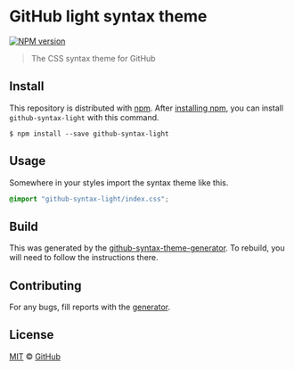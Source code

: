 # GitHub light syntax theme

[![NPM version](http://img.shields.io/npm/v/github-syntax-light.svg)](https://www.npmjs.org/package/github-syntax-light)

> The CSS syntax theme for GitHub

## Install

This repository is distributed with [npm][npm]. After [installing npm][install-npm], you can install `github-syntax-light` with this command.

```
$ npm install --save github-syntax-light
```

## Usage

Somewhere in your styles import the syntax theme like this.

```css
@import "github-syntax-light/index.css";
```

## Build

This was generated by the [github-syntax-theme-generator](https://github.com/primer/github-syntax-theme-generator). To rebuild, you will need to follow the instructions there.

## Contributing

For any bugs, fill reports with the [generator](https://github.com/primer/github-syntax-theme-generator/issues).

## License

[MIT](./LICENSE) &copy; [GitHub](https://github.com/)

[docs]: http://primercss.io/
[npm]: https://www.npmjs.com/
[install-npm]: https://docs.npmjs.com/getting-started/installing-node
[sass]: http://sass-lang.com/

